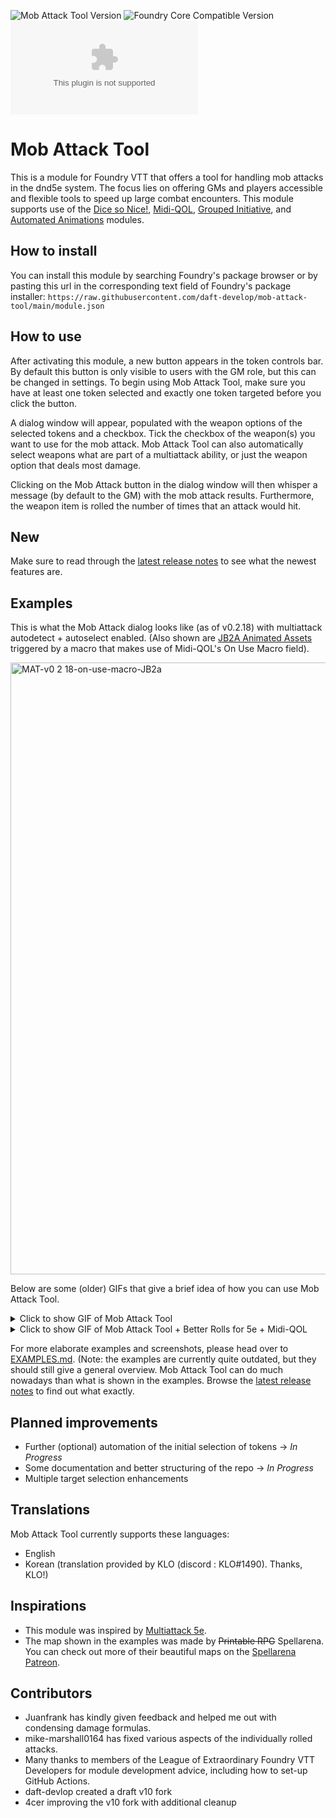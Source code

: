 ![Mob Attack Tool Version](https://img.shields.io/badge/dynamic/json.svg?url=https%3A%2F%2Fraw.githubusercontent.com%2Fdaft-develop%2Fmob-attack-tool%2Fmaster%2Fmodule.json&label=Module%20Version&query=$.version&colorB=blue)
![Foundry Core Compatible Version](https://img.shields.io/badge/dynamic/json.svg?url=https%3A%2F%2Fraw.githubusercontent.com%2Fdaft-develop%2Fmob-attack-tool%2Fmaster%2Fmodule.json&label=Foundry%20Version&query=$.compatibility.verified&colorB=orange) ![Latest Release Download Count](https://img.shields.io/github/downloads/daft-develop/mob-attack-tool/latest/module.zip)

# Mob Attack Tool

This is a module for Foundry VTT that offers a tool for handling mob attacks in the dnd5e system. The focus lies on offering GMs and players accessible and flexible tools to speed up large combat encounters. This module supports use of the [Dice so Nice!](https://gitlab.com/riccisi/foundryvtt-dice-so-nice/-/tree/master), [Midi-QOL](https://gitlab.com/tposney/midi-qol/-/tree/master), [Grouped Initiative](https://github.com/vtt-lair/foundry-group-initiative), and [Automated Animations](https://github.com/otigon/automated-jb2a-animations) modules.

## How to install

You can install this module by searching Foundry's package browser or by pasting this url in the corresponding text field of Foundry's package installer: `https://raw.githubusercontent.com/daft-develop/mob-attack-tool/main/module.json`

## How to use

After activating this module, a new button appears in the token controls bar. By default this button is only visible to users with the GM role, but this can be changed in settings. To begin using Mob Attack Tool, make sure you have at least one token selected and exactly one token targeted before you click the button.

A dialog window will appear, populated with the weapon options of the selected tokens and a checkbox. Tick the checkbox of the weapon(s) you want to use for the mob attack. Mob Attack Tool can also automatically select weapons what are part of a multiattack ability, or just the weapon option that deals most damage.

Clicking on the Mob Attack button in the dialog window will then whisper a message (by default to the GM) with the mob attack results. Furthermore, the weapon item is rolled the number of times that an attack would hit.

## New

Make sure to read through the [latest release notes](https://github.com/daft-develop/mob-attack-tool/releases) to see what the newest features are.

## Examples

This is what the Mob Attack dialog looks like (as of v0.2.18) with multiattack autodetect + autoselect enabled. (Also shown are [JB2A Animated Assets](https://foundryvtt.com/packages/JB2A_DnD5e) triggered by a macro that makes use of Midi-QOL's On Use Macro field).

<img width="979" alt="MAT-v0 2 18-on-use-macro-JB2a" src="https://user-images.githubusercontent.com/17188192/122660094-a3da2880-d17e-11eb-8332-44f684868bff.png">

Below are some (older) GIFs that give a brief idea of how you can use Mob Attack Tool.

<details>
  <summary>Click to show GIF of Mob Attack Tool</summary>

  ![MAT-video-v0 0 3](https://user-images.githubusercontent.com/17188192/110196581-c81b2f00-7e45-11eb-908a-f0fd73567e10.gif)
</details>

<details>
  <summary>Click to show GIF of Mob Attack Tool + Better Rolls for 5e + Midi-QOL</summary>

  ![MAT-video-midi-qol-v0 0 3](https://user-images.githubusercontent.com/17188192/110196624-0fa1bb00-7e46-11eb-9ec1-ade1ef8dff96.gif)
</details>

For more elaborate examples and screenshots, please head over to [EXAMPLES.md](EXAMPLES.md). (Note: the examples are currently quite outdated, but they should still give a general overview. Mob Attack Tool can do much nowadays than what is shown in the examples. Browse the [latest release notes](https://github.com/daft-develop/mob-attack-tool/releases) to find out what exactly.

## Planned improvements

* Further (optional) automation of the initial selection of tokens -> _In Progress_
* Some documentation and better structuring of the repo -> _In Progress_
* Multiple target selection enhancements

## Translations

Mob Attack Tool currently supports these languages:

* English
* Korean (translation provided by KLO (discord : KLO#1490). Thanks, KLO!)

## Inspirations

* This module was inspired by [Multiattack 5e](https://github.com/jessev14/Multiattack-5e).
* The map shown in the examples was made by ~~Printable RPG~~ Spellarena. You can check out more of their beautiful maps on the [Spellarena Patreon](https://www.patreon.com/m/spellarena).

## Contributors

* Juanfrank has kindly given feedback and helped me out with condensing damage formulas.
* mike-marshall0164 has fixed various aspects of the individually rolled attacks.
* Many thanks to members of the League of Extraordinary Foundry VTT Developers for module development advice, including how to set-up GitHub Actions.
* daft-devlop created a draft v10 fork
* 4cer improving the v10 fork with additional cleanup
